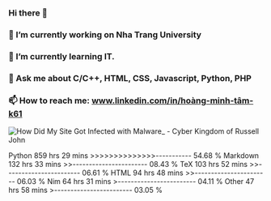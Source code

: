 ### Hi there 👋
### 🔭 I’m currently working on Nha Trang University
### 🌱 I’m currently learning IT.
### 💬 Ask me about C/C++, HTML, CSS, Javascript, Python, PHP
### 📫 How to reach me: www.linkedin.com/in/hoàng-minh-tâm-k61
![How Did My Site Got Infected with Malware_ - Cyber Kingdom of Russell John](https://user-images.githubusercontent.com/86350809/192745935-c281d47c-4dbc-49d2-9c79-a56d12f33727.png)

<!--START_SECTION:waka-->
Python             859 hrs 29 mins >>>>>>>>>>>>>>-----------   54.68 %
Markdown           132 hrs 33 mins >>-----------------------   08.43 %
TeX                103 hrs 52 mins >>-----------------------   06.61 %
HTML               94 hrs 48 mins  >>-----------------------   06.03 %
Nim                64 hrs 31 mins  >------------------------   04.11 %
Other              47 hrs 58 mins  >------------------------   03.05 %
<!--END_SECTION:waka-->

<!--
**HoangMinhTam-Coder/HoangMinhTam-Coder** is a ✨ _special_ ✨ repository because its `README.md` (this file) appears on your GitHub profile.

Here are some ideas to get you started:

- 🔭 I’m currently working on ...
- 🌱 I’m currently learning ...
- 👯 I’m looking to collaborate on ...
- 🤔 I’m looking for help with ...
- 💬 Ask me about ...
- 📫 How to reach me: ...
- 😄 Pronouns: ...
- ⚡ Fun fact: ...
-->
